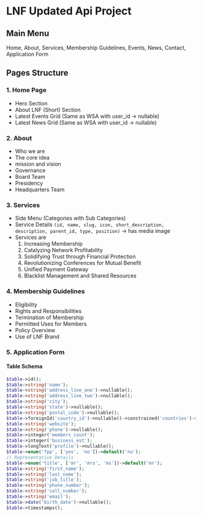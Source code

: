 # LNF Updated Api Project

## Main Menu
Home, About, Services, Membership Guidelines, Events, News, Contact, Application Form

## Pages Structure
### 1. Home Page
- Hero Section
- About LNF (Short) Section
- Latest Events Grid (Same as WSA with user_id -> nullable)
- Latest News Grid (Same as WSA with user_id -> nullable)

### 2. About
- Who we are
- The core idea
- mission and vision
- Governance
- Board Team
- Presidency
- Headquarters Team

### 3. Services
- Side Menu (Categories with Sub Categories)
- Service Details ``(id, name, slug, icon, short_description, description, parent_id, type, position)`` -> has media image
- Services are
  1. Increasing Membership
  2. Catalyzing Network Profitability
  3. Solidifying Trust through Financial Protection
  4. Revolutionizing Conferences for Mutual Benefit
  5. Unified Payment Gateway
  6. Blacklist Management and Shared Resources

### 4. Membership Guidelines
- Eligibility
- Rights and Responsibilities
- Termination of Membership
- Permitted Uses for Members
- Policy Overview
- Use of LNF Brand

### 5. Application Form 
#### Table Schema
```php
$table->id();
$table->string('name');
$table->string('address_line_one')->nullable();
$table->string('address_line_two')->nullable();
$table->string('city');
$table->string('state')->nullable();
$table->string('postal_code')->nullable();
$table->foreignId('country_id')->nullable()->constrained('countries')->onDelete('set null');
$table->string('website');
$table->string('phone')->nullable();
$table->integer('members_count');
$table->integer('business_est');
$table->longText('profile')->nullable();
$table->enum('fpp', ['yes', 'no'])->default('no');
// Representative Details
$table->enum('title', ['mr', 'mrs', 'ms'])->default('mr');
$table->string('first_name');
$table->string('last_name');
$table->string('job_title');
$table->string('phone_number');
$table->string('cell_number');
$table->string('email');
$table->date('birth_date')->nullable();
$table->timestamps();
```
